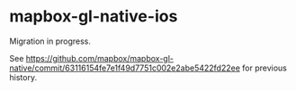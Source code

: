 # mapbox-gl-native-ios

Migration in progress. 

See https://github.com/mapbox/mapbox-gl-native/commit/63116154fe7e1f49d7751c002e2abe5422fd22ee for previous history.